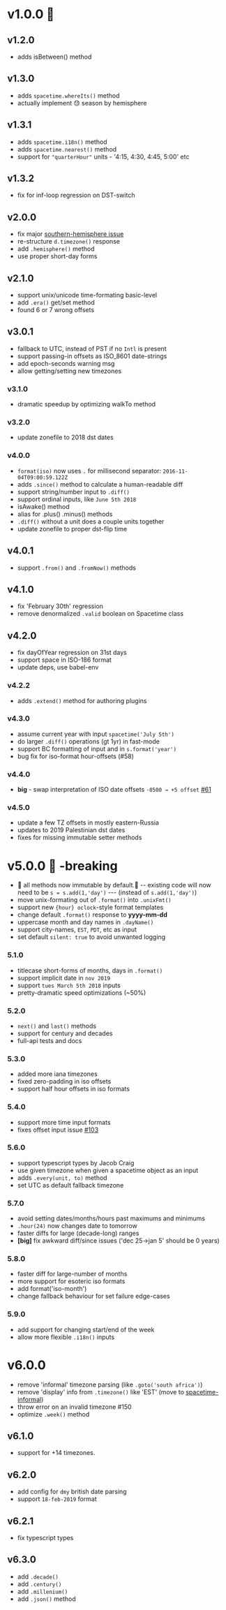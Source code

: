 # v1.0.0 :rocket:

## v1.2.0

- adds isBetween() method

## v1.3.0

- adds `spacetime.whereIts()` method
- actually implement 😓 season by hemisphere

## v1.3.1

- adds `spacetime.i18n()` method
- adds `spacetime.nearest()` method
- support for `"quarterHour"` units - '4:15, 4:30, 4:45, 5:00' etc

## v1.3.2

- fix for inf-loop regression on DST-switch


## v2.0.0

- fix major [southern-hemisphere issue](https://github.com/smallwins/spacetime/issues/27)
- re-structure `d.timezone()` response
- add `.hemisphere()` method
- use proper short-day forms

## v2.1.0

- support unix/unicode time-formating basic-level
- add `.era()` get/set method
- found 6 or 7 wrong offsets

## v3.0.1

- fallback to UTC, instead of PST if no `Intl` is present
- support passing-in offsets as ISO_8601 date-strings
- add epoch-seconds warning msg
- allow getting/setting new timezones

### v3.1.0

- dramatic speedup by optimizing walkTo method

### v3.2.0

- update zonefile to 2018 dst dates



### v4.0.0

- `format(iso)` now uses `.` for millisecond separator: `2016-11-04T09:00:59.122Z`
- adds `.since()` method to calculate a human-readable diff
- support string/number input to `.diff()`
- support ordinal inputs, like `June 5th 2018`
- isAwake() method
- alias for .plus() .minus() methods
- `.diff()` without a unit does a couple units together
- update zonefile to proper dst-flip time

## v4.0.1

- support `.from()` and `.fromNow()` methods

## v4.1.0

- fix 'February 30th' regression
- remove denormalized `.valid` boolean on Spacetime class

## v4.2.0

- fix dayOfYear regression on 31st days
- support space in ISO-186 format
- update deps, use babel-env

### v4.2.2

- adds `.extend()` method for authoring plugins

### v4.3.0

- assume current year with input `spacetime('July 5th')`
- do larger `.diff()` operations (gt 1yr) in fast-mode
- support BC formatting of input and in `s.format('year')`
- bug fix for iso-format hour-offsets (#58)

### v4.4.0

- **big** - swap interpretation of ISO date offsets `-0500 → +5 offset` [#61](https://github.com/spencermountain/spacetime/issues/61)

### v4.5.0

- update a few TZ offsets in mostly eastern-Russia
- updates to 2019 Palestinian dst dates
- fixes for missing immutable setter methods


# v5.0.0 🚨 -breaking

- 🚨 all methods now immutable by default.🚨
  -- existing code will now need to be `s = s.add(1,'day')`
  --- (instead of `s.add(1,'day')`)
- move unix-formating out of `.format()` into `.unixFmt()`
- support new `{hour} oclock`-style format templates
- change default `.format()` response to **yyyy-mm-dd**
- uppercase month and day names in `.dayName()`
- support city-names, `EST`, `PDT`, etc as input
- set default `silent: true` to avoid unwanted logging

### 5.1.0

- titlecase short-forms of months, days in `.format()`
- support implicit date in `nov 2019`
- support `tues March 5th 2018` inputs
- pretty-dramatic speed optimizations (~50%)

### 5.2.0

- `next()` and `last()` methods
- support for century and decades
- full-api tests and docs

### 5.3.0

- added more iana timezones
- fixed zero-padding in iso offsets
- support half hour offsets in iso formats

### 5.4.0

- support more time input formats
- fixes offset input issue [#103](https://github.com/spencermountain/spacetime/issues/103)

### 5.6.0

- support typescript types by Jacob Craig
- use given timezone when given a spacetime object as an input
- adds `.every(unit, to)` method
- set UTC as default fallback timezone

### 5.7.0

- avoid setting dates/months/hours past maximums and minimums
- `.hour(24)` now changes date to tomorrow
- faster diffs for large (decade-long) ranges
- **[big]** fix awkward diff/since issues ('dec 25->jan 5' should be 0 years)

### 5.8.0

- faster diff for large-number of months
- more support for esoteric iso formats
- add format('iso-month')
- change fallback behaviour for set failure edge-cases

### 5.9.0

- add support for changing start/end of the week
- allow more flexible `.i18n()` inputs


# v6.0.0 
- remove 'informal' timezone parsing (like `.goto('south africa')`)
- remove 'display' info from `.timezone()` like 'EST' (move to [spacetime-informal](https://github.com/spencermountain/spacetime-informal/))
- throw error on an invalid timezone  #150
- optimize `.week()` method

## v6.1.0
- support for +14 timezones.

## v6.2.0
- add config for `dmy` british date parsing
- support `18-feb-2019` format
  
## v6.2.1
- fix typescript types
  
## v6.3.0
- add `.decade()` 
- add `.century()` 
- add `.millenium()` 
- add `.json()` method
